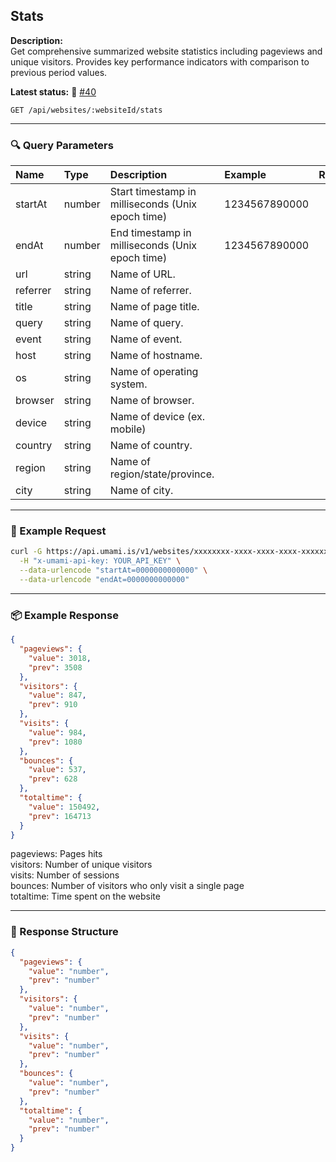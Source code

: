 ## Stats
<!-- testable: true -->
<!-- expectedStatus: 200 -->
**Description:**  
Get comprehensive summarized website statistics including pageviews and unique visitors.
Provides key performance indicators with comparison to previous period values.

**Latest status:** <!--status-->🚨 [#40](https://github.com/ceviixx/umami-api-docs/issues/40)<!--status-end-->

```
GET /api/websites/:websiteId/stats
```

---

### 🔍 Query Parameters
| Name               | Type              | Description                                                 | Example             | Required |
| :----------------- | :---------------- | :---------------------------------------------------------- | :------------------ | :------: |
| startAt            | number            | Start timestamp in milliseconds (Unix epoch time)          | 1234567890000       | yes      |
| endAt              | number            | End timestamp in milliseconds (Unix epoch time)            | 1234567890000       | yes      |
| url                | string            | Name of URL.                                                |                     | no       |
| referrer           | string            | Name of referrer.                                           |                     | no       |
| title              | string            | Name of page title.                                         |                     | no       |
| query              | string            | Name of query.                                              |                     | no       |
| event              | string            | Name of event.                                              |                     | no       |
| host               | string            | Name of hostname.                                           |                     | no       |
| os                 | string            | Name of operating system.                                   |                     | no       |
| browser            | string            | Name of browser.                                            |                     | no       |
| device             | string            | Name of device (ex. mobile)                                 |                     | no       |
| country            | string            | Name of country.                                            |                     | no       |
| region             | string            | Name of region/state/province.                              |                     | no       |
| city               | string            | Name of city.                                               |                     | no       |

---

### 🔁 Example Request
```bash
curl -G https://api.umami.is/v1/websites/xxxxxxxx-xxxx-xxxx-xxxx-xxxxxxxxxxxx/stats \
  -H "x-umami-api-key: YOUR_API_KEY" \
  --data-urlencode "startAt=0000000000000" \
  --data-urlencode "endAt=0000000000000"
```

---

### 📦 Example Response
```json
{
  "pageviews": { 
    "value": 3018, 
    "prev": 3508 
  },
  "visitors": {
    "value": 847, 
    "prev": 910 
  },
  "visits": { 
    "value": 984, 
    "prev": 1080 
  },
  "bounces": {
    "value": 537, 
    "prev": 628 
  },
  "totaltime": { 
    "value": 150492, 
    "prev": 164713 
  }
}
```
pageviews: Pages hits \
visitors: Number of unique visitors \
visits: Number of sessions \
bounces: Number of visitors who only visit a single page \
totaltime: Time spent on the website

---

### 📘 Response Structure
```json
{
  "pageviews": { 
    "value": "number", 
    "prev": "number" 
  },
  "visitors": {
    "value": "number", 
    "prev": "number" 
  },
  "visits": { 
    "value": "number", 
    "prev": "number" 
  },
  "bounces": {
    "value": "number", 
    "prev": "number" 
  },
  "totaltime": { 
    "value": "number", 
    "prev": "number" 
  }
}
```
